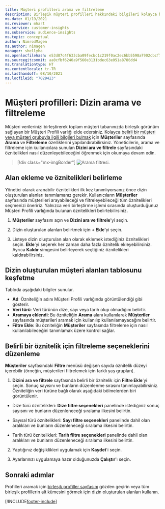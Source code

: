 ```yaml
---
title: Müşteri profilleri arama ve filtreleme
description: Birleşik müşteri profilleri hakkındaki bilgileri kolayca bulun ve belirtilen öznitelikler için filtreleyin.
ms.date: 01/19/2021
ms.reviewer: mhart
ms.service: customer-insights
ms.subservice: audience-insights
ms.topic: conceptual
author: NimrodMagen
ms.author: nimagen
manager: shellyha
ms.openlocfilehash: e53d87c4f633cba09fecbc1c219f0ac2ec6bb5598a7902cbcf7398d26d6d7c6b
ms.sourcegitcommit: aa0cfbf6240a9f560e3131bdec63e051a8786dd4
ms.translationtype: HT
ms.contentlocale: tr-TR
ms.lasthandoff: 08/10/2021
ms.locfileid: "7029423"
---
```

# <a name="customer-profiles-search--filter-index"></a>Müşteri profilleri: Dizin arama ve filtreleme

Müşteri verilerinizi birleştirerek toplam müşteri tabanınızda birleşik görünüm sağlayan bir Müşteri Profili varlığı elde edersiniz. Kolayca [belirli bir müşteri veya müşteri grubuyla ilgili bilgileri bulmak](customer-profiles.md) için **Müşteriler** sayfasında **Arama** ve **Filtreleme** özelliklerini yapılandırabilirsiniz. Yöneticilerin, arama ve filtreleme için kullanıcılara sunulan **Dizini ara ve filtrele** sayfasındaki öznitelikleri nasıl düzenleyebileceğini öğrenmek için okumaya devam edin.

> [!div class="mx-imgBorder"]
> ![Arama filtresi.](media/search-filter.png "Arama filtresi")

## <a name="add-fields-and-specify-attributes"></a>Alan ekleme ve öznitelikleri belirleme

Yönetici olarak aranabilir öznitelikleri ilk kez tanımlıyorsanız önce dizin oluşturulan alanları tanımlamanız gerekir. Kullanıcıların **Müşteriler** sayfasında müşterileri arayabileceği ve filtreleyebileceği tüm öznitelikleri seçmenizi öneririz. Yalnızca veri birleştirme işlemi sırasında oluşturduğunuz Müşteri Profili varlığında bulunan öznitelikleri belirtebilirsiniz.

1. **Müşteriler** sayfasını açın ve **Dizini ara ve filtrele**'yi seçin.

2. Dizin oluşturulan alanları belirtmek için **+ Ekle**'yi seçin.

3. Listeye dizin oluşturulan alan olarak eklemek istediğiniz öznitelikleri seçin. **Ekle**'yi seçerek her zaman daha fazla öznitelik ekleyebilirsiniz. Ayrıca **Kaldır** simgesini belirleyerek seçtiğiniz öznitelikleri kaldırabilirsiniz.

## <a name="explore-the-indexed-customer-fields-table"></a>Dizin oluşturulan müşteri alanları tablosunu keşfetme

Tabloda aşağıdaki bilgiler sunulur.

- **Ad**: Özniteliğin adını Müşteri Profili varlığında görüntülendiği gibi gösterir.
- **Veri türü**: Veri türünün dize, sayı veya tarih olup olmadığını belirtir.
- **Aramaya eklendi**: Bu özniteliğin **Arama** alanı kullanılarak **Müşteriler** sayfasında müşterileri aramak için kullanılıp kullanılamayacağını belirtir.
- **Filtre Ekle**: Bu özniteliğin **Müşteriler** sayfasında filtreleme için nasıl kullanılabileceğini tanımlamak üzere kontrol sağlar.

## <a name="editing-filtering-options-for-a-given-attribute"></a>Belirli bir öznitelik için filtreleme seçeneklerini düzenleme

**Müşteriler** sayfasındaki **Filtre** menüsü değişen sayıda öznitelik düzeyi içerebilir (örneğin, müşterileri filtrelemek için farklı yaş grupları).

1. **Dizini ara ve filtrele** sayfasında belirli bir öznitelik için **Filtre Ekle**'yi seçin. Sonuç sayısını ve bunların düzenlenme sırasını tanımlayabilirsiniz. Özniteliğin veri türüne bağlı olarak aşağıdaki bölmelerden biri görüntülenir.

- Dize türü öznitelikleri: **Dize filtre seçenekleri** panelinde istediğiniz sonuç sayısını ve bunların düzenleneceği sıralama ilkesini belirtin.

- Sayısal türü öznitelikleri: **Sayı filtre seçenekleri** panelinde dahil olan aralıkları ve bunların düzenleneceği sıralama ilkesini belirtin.

- Tarih türü öznitelikleri: **Tarih filtre seçenekleri** panelinde dahil olan aralıkları ve bunların düzenleneceği sıralama ilkesini belirtin.

2. Yaptığınız değişiklikleri uygulamak için **Kaydet**'i seçin.

3. Ayarlarınızı uygulamaya hazır olduğunuzda **Çalıştır**'ı seçin.

## <a name="next-steps"></a>Sonraki adımlar

Profilleri aramak için [birleşik profiller sayfasını](customer-profiles.md) gözden geçirin veya tüm birleşik profillerin alt kümesini görmek için dizin oluşturulan alanları kullanın.


[!INCLUDE[footer-include](../includes/footer-banner.md)]